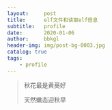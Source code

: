 ```yaml
---
layout:     post
title:      elf文件和读取elf信息
subtitle:   profile
date:       2020-01-06
author:     bbkgl
header-img: img/post-bg-0003.jpg
catalog: true
tags:
    - profile
---
```


>秋花最是黄葵好
>
>天然嫩态迎秋早

